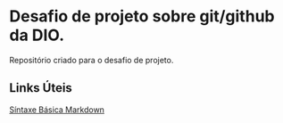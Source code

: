# Desafio de projeto sobre git/github da DIO.
Repositório criado para o desafio de projeto.


## Links Úteis
[Síntaxe Básica Markdown](https://www.markdownguide.org/basic-syntax/)

